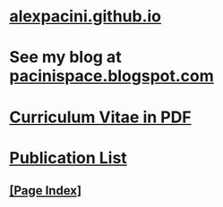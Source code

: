 # [alexpacini.github.io](https://alexpacini.github.io)

# See my blog at [pacinispace.blogspot.com](https://pacinispace.blogspot.com)

# [Curriculum Vitae in PDF](https://www.dropbox.com/s/abpx7plqt3xjgjo/cv_AlexPacini.pdf?raw=1)

# [Publication List](./pubs.html)

## [**[Page Index]**](./fileIndex.html)
